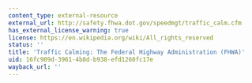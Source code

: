 ```yaml
---
content_type: external-resource
external_url: http://safety.fhwa.dot.gov/speedmgt/traffic_calm.cfm
has_external_license_warning: true
license: https://en.wikipedia.org/wiki/All_rights_reserved
status: ''
title: 'Traffic Calming: The Federal Highway Administration (FHWA)'
uid: 16fc909d-3961-4b8d-b938-efd1260fc17e
wayback_url: ''
---
```

